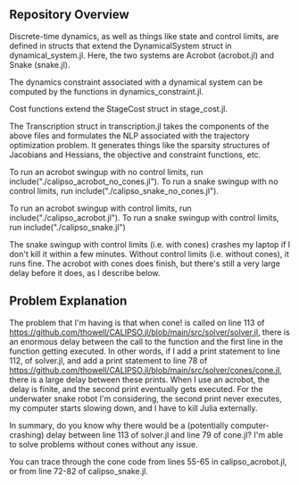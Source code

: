 ## Repository Overview

Discrete-time dynamics, as well as things like state and control limits, are defined in structs that extend the DynamicalSystem struct in dynamical_system.jl. Here, the two systems are Acrobot (acrobot.jl) and Snake (snake.jl). 

The dynamics constraint associated with a dynamical system can be computed by the functions in dynamics_constraint.jl.

Cost functions extend the StageCost struct in stage_cost.jl.

The Transcription struct in transcription.jl takes the components of the above files and formulates the NLP associated with the trajectory optimization problem. It generates things like the sparsity structures of Jacobians and Hessians, the objective and constraint functions, etc.

To run an acrobot swingup with no control limits, run include("./calipso_acrobot_no_cones.jl"). To run a snake swingup with no control limits, run include("./calipso_snake_no_cones.jl").

To run an acrobot swingup with control limits, run include("./calipso_acrobot.jl"). To run a snake swingup with control limits, run include("./calipso_snake.jl")

The snake swingup with control limits (i.e. with cones) crashes my laptop if I don't kill it within a few minutes. Without control limits (i.e. without cones), it runs fine. The acrobot with cones does finish, but there's still a very large delay before it does, as I describe below.

## Problem Explanation

The problem that I'm having is that when cone! is called on line 113 of https://github.com/thowell/CALIPSO.jl/blob/main/src/solver/solver.jl, there is an enormous delay between the call to the function and the first line in the function getting executed. In other words, if I add a print statement to line 112, of solver.jl, and add a print statement to line 78 of https://github.com/thowell/CALIPSO.jl/blob/main/src/solver/cones/cone.jl, there is a large delay between these prints. When I use an acrobot, the delay is finite, and the second print eventually gets executed. For the underwater snake robot I'm considering, the second print never executes, my computer starts slowing down, and I have to kill Julia externally.

In summary, do you know why there would be a (potentially computer-crashing) delay between line 113 of solver.jl and line 79 of cone.jl? I'm able to solve problems without cones without any issue.

You can trace through the cone code from lines 55-65 in calipso_acrobot.jl, or from line 72-82 of calipso_snake.jl.
